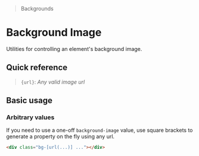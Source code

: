 > Backgrounds

# Background Image

Utilities for controlling an element's background image.

## Quick reference

<qr-table />

> `{url}`: _Any valid image url_

## Basic usage

### Arbitrary values
If you need to use a one-off `background-image` value, use square brackets to generate a property on the fly using any url.

<container class="h-144 bg-cover bg-center bg-no-repeat bg-[url(/20s-scientists.jpg)]">
</container>

```html
<div class="bg-[url(...)] ..."></div>
```

